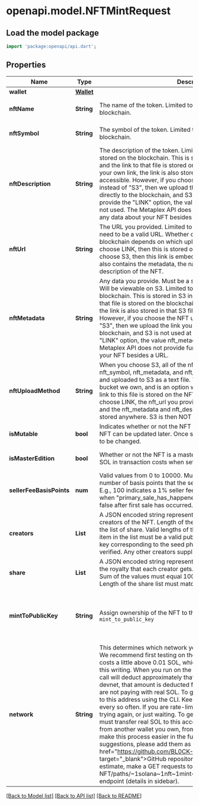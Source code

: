 # openapi.model.NFTMintRequest

## Load the model package
```dart
import 'package:openapi/api.dart';
```

## Properties
Name | Type | Description | Notes
------------ | ------------- | ------------- | -------------
**wallet** | [**Wallet**](Wallet.md) |  | 
**nftName** | **String** | The name of the token. Limited to 32 characters. Stored on the blockchain. | [optional] [default to '']
**nftSymbol** | **String** | The symbol of the token. Limited to 10 characters. Stored on the blockchain. | [optional] [default to '']
**nftDescription** | **String** | The description of the token. Limited to 2000 characters. Not stored on the blockchain.  This is stored in S3 in a bucket we own, and the link to that file is stored on the blockchain.  If you provide your own link, the link is also stored in that S3 file, which is publicly accessible. However, if you choose the NFT upload method \"LINK\" instead of \"S3\", then we upload the link you  provide for nft_url directly to the blockchain, and S3 is not used at all. Thus, when you provide the \"LINK\" option, the value nft_description is ignored and not used. The Metaplex API does not provide functionality to store any data about your NFT besides a URL.  | [optional] [default to '']
**nftUrl** | **String** | The URL you provided. Limited to 200 characters. This does not need to be a valid URL. Whether or not this is  stored on the blockchain depends on which upload method you choose. If you choose LINK, then this is stored on the  blockchain directly. If you choose S3, then this link is embedded in a public S3 text file that also contains the metadata, the name,  the symbol, and the description of the NFT.  | [optional] [default to '']
**nftMetadata** | **String** | Any data you provide. Must be a string and properly encoded json. Will be viewable on S3. Limited to 2000 bytes. Not stored on the blockchain.  This is stored in S3 in a bucket we own, and the link to that file is stored on the blockchain.  If you provide your own link, the link is also stored in that S3 file, which is publicly accessible. However, if you choose the NFT upload method \"LINK\" instead of \"S3\", then we upload the link you  provide for nft_url directly to the blockchain, and S3 is not used at all. Thus, when you provide the \"LINK\" option, the value nft_metadata is ignored and not used. The Metaplex API does not provide functionality to store any data about your NFT besides a URL.  | [optional] [default to '{}']
**nftUploadMethod** | **String** | When you choose S3, all of the nft_description, nft_name, nft_symbol, nft_metadata, and nft_url are put into a json dictionary and uploaded to S3 as a text file.  This is uploaded to an AWS S3 bucket we own, and is an option we provide at no charge. The S3 link to this file is stored on the NFT on the blockchain.   When you choose LINK, the nft_url you provide is stored on the blockchain, and the nft_metadata and nft_description are ignored and not stored anywhere. S3 is then NOT used.  | [optional] [default to 'S3']
**isMutable** | **bool** | Indicates whether or not the NFT created is mutable. If mutable, the NFT can be updated later. Once set to immutable, the NFT is unable to be changed.  | [optional] [default to true]
**isMasterEdition** | **bool** | Whether or not the NFT is a master edition NFT. Saves about 0.001 SOL in transaction costs when set to false.  | [optional] [default to true]
**sellerFeeBasisPoints** | **num** | Valid values from 0 to 10000. Must be an integer.  Represents the number of basis points that the seller receives as a fee upon sale.  E.g., 100 indicates a 1% seller fee. Seller does not receive a fee when \"primary_sale_has_happened\" is set to true.  Will be set to false after first sale has occurred.  | [optional] [default to 0]
**creators** | **List<String>** | A JSON encoded string representing an array / list.  The designated creators of the NFT. Length of the creator list must match length of the list of share.  Valid lengths of the list range from 1 to 5. Each item in the list must be a valid public key address.    Only the public key corresponding to the seed phrase provided will be marked as verified. Any other creators supplied will be marked as unverified.  | [optional] [default to const []]
**share** | **List<int>** | A JSON encoded string representing an array / list.  The share of the royalty that each creator gets. Valid values range from 0 to 100.  Sum of the values must equal 100.  Only integer value accepted. Length of the share list must match length of the list of creators.  | [optional] [default to const []]
**mintToPublicKey** | **String** | Assign ownership of the NFT to the public key address given by `mint_to_public_key`  | [optional] [default to 'The public key of the wallet provided']
**network** | **String** | This determines which network you choose to run the API calls on. We recommend first testing on the devnet, because minting an NFT costs a little above 0.01 SOL, which is about $1.60 at the time of this writing.  When you run on the mainnet-beta, each successful call will deduct approximately that much. When you run on the devnet, that amount is deducted from a simulated amount, so you are not paying with real SOL. To get SOL on the devnet,   airdrop SOL to this address using the CLI. Keep in mind that you can only do this every so often. If you are rate-limited, consider using a VPN and trying again, or just waiting. To get SOL on the mainnet-beta, you    must transfer real SOL to this account from another wallet (e.g., from another wallet you own, from an exchange, etc.). We hope to make this process easier in the future, and if you have any suggestions, please add them    as an issue on our <a href=\"https://github.com/BL0CK-X/the-blockchain-api\" target=\"_blank\">GitHub repository</a> for the API. To get a fee estimate, make a GET requests to the <a href=\"#tag/Solana-NFT/paths/~1solana~1nft~1mint~1fee/get\">v1/solana/nft/mint/fee endpoint</a> (details in sidebar).  | [optional] [default to 'devnet']

[[Back to Model list]](../README.md#documentation-for-models) [[Back to API list]](../README.md#documentation-for-api-endpoints) [[Back to README]](../README.md)


